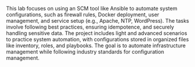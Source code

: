 This lab focuses on using an SCM tool like Ansible to automate system configurations, such as firewall rules, Docker deployment, user management, and service setup (e.g., Apache, NTP, WordPress). The tasks involve following best practices, ensuring idempotence, and securely handling sensitive data. The project includes light and advanced scenarios to practice system automation, with configurations stored in organized files like inventory, roles, and playbooks. The goal is to automate infrastructure management while following industry standards for configuration management.
